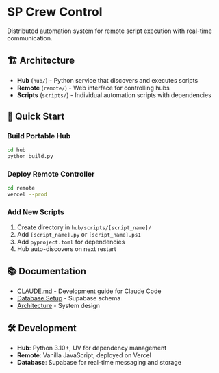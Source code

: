 # SP Crew Control

Distributed automation system for remote script execution with real-time communication.

## 🏗️ Architecture

- **Hub** (`hub/`) - Python service that discovers and executes scripts
- **Remote** (`remote/`) - Web interface for controlling hubs  
- **Scripts** (`scripts/`) - Individual automation scripts with dependencies

## 🚀 Quick Start

### Build Portable Hub
```bash
cd hub
python build.py
```

### Deploy Remote Controller
```bash
cd remote  
vercel --prod
```

### Add New Scripts
1. Create directory in `hub/scripts/[script_name]/`
2. Add `[script_name].py` or `[script_name].ps1`
3. Add `pyproject.toml` for dependencies
4. Hub auto-discovers on next restart

## 📚 Documentation

- [CLAUDE.md](docs/CLAUDE.md) - Development guide for Claude Code
- [Database Setup](docs/database-setup.sql) - Supabase schema
- [Architecture](docs/remote_hub_architecture.md) - System design

## 🛠️ Development

- **Hub**: Python 3.10+, UV for dependency management
- **Remote**: Vanilla JavaScript, deployed on Vercel
- **Database**: Supabase for real-time messaging and storage
